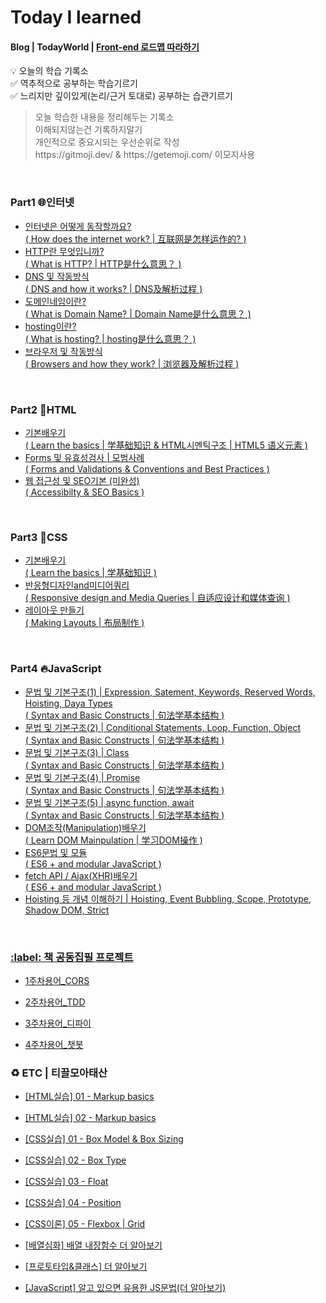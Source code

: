   # Today I learned 
  <h4>Blog | TodayWorld | <a href="https://roadmap.sh/frontend">Front-end 로드맵 따라하기</a></h4>

  💡  오늘의 학습 기록소<br>
  ✅ 역추적으로 공부하는 학습기르기<br>
  ✅ 느리지만 깊이있게(논리/근거 토대로) 공부하는 습관기르기

  <blockquote>
  <p> 
  오늘 학습한 내용을 정리해두는 기록소<br>
  이해되지않는건 기록하지말기 <br>
  개인적으로 중요시되는 우선순위로 작성 <br>
  https://gitmoji.dev/ & https://getemoji.com/ 이모지사용<br>
  </blockquote>

 <br/>

  <h3>Part1 🌐인터넷</h3>
  <ul>
   <li><a href="https://luckyjek.tistory.com/62?category=1243491">인터넷은 어떻게 동작할까요?
   <br>( How does the internet work? | 互联网是怎样运作的? )</a></li>
   <li><a href="https://luckyjek.tistory.com/59?category=1243491">HTTP란 무엇입니까?
   <br>( What is HTTP? | HTTP是什么意思？ )</a></li>
   <li><a href="https://luckyjek.tistory.com/54?category=1243491">DNS 및 작동방식
   <br>( DNS and how it works? | DNS及解析过程 )</a></li>
   <li><a href="https://luckyjek.tistory.com/56?category=1243491">도메인네임이란?
   <br>( What is Domain Name? | Domain Name是什么意思？ )</a></li>
   <li><a href="https://luckyjek.tistory.com/64">hosting이란?
   <br>( What is hosting? | hosting是什么意思？ )</a></li>
   <li><a href="https://luckyjek.tistory.com/65">브라우저 및 작동방식
   <br>( Browsers and how they work? | 浏览器及解析过程 )</a></li>
  
 </ul>

 <br/>
 
 <h3>Part2 📝HTML</h3>
  <ul>  
   <li><a href="https://luckyjek.tistory.com/66?category=1243491">기본배우기
   <br>( Learn the basics | 学基础知识 & HTML시멘틱구조 | HTML5 语义元素 )</a></li>
   <li><a href="https://luckyjek.tistory.com/67?category=1243491">Forms 및 유효성검사 | 모범사례
   <br>( Forms and Validations & Conventions and Best Practices )</a></li>
   <li><a href="https://luckyjek.tistory.com/68?category=1243491">웹 접근성 및 SEO기본 (미완성)
   <br>( Accessibilty & SEO Basics )</a></li>
 </ul>  
 
 <br/>
  
 <h3>Part3 🎨CSS</h3>
  <ul>  
   <li><a href="https://luckyjek.tistory.com/78?category=1243491">기본배우기
   <br>( Learn the basics | 学基础知识 )</a></li>
   <li><a href="https://luckyjek.tistory.com/76?category=1243491">반응형디자인and미디어쿼리
   <br>( Responsive design and Media Queries | 自适应设计和媒体查询 )</a></li>
   <li><a href="https://luckyjek.tistory.com/69?category=1243491">레이아웃 만들기
   <br>( Making Layouts | 布局制作 )</a></li>
 </ul>  
 
 <br/>
 
  <h3>Part4 🔥JavaScript</h3>
  <ul>  
   <li><a href="https://luckyjek.tistory.com/80?category=1243491">문법 및 기본구조(1) | Expression, Satement, Keywords, Reserved Words, Hoisting, Daya Types
   <br>( Syntax and Basic Constructs | 句法学基本结构 )</a></li>
   <li><a href="https://luckyjek.tistory.com/83?category=1243491">문법 및 기본구조(2) | Conditional Statements, Loop, Function, Object 
   <br>( Syntax and Basic Constructs | 句法学基本结构 )</a></li>
   <li><a href="https://luckyjek.tistory.com/85?category=1243491">문법 및 기본구조(3) | Class
   <br>( Syntax and Basic Constructs | 句法学基本结构 )</a></li>
   <li><a href="https://luckyjek.tistory.com/86?category=1243491">문법 및 기본구조(4) | Promise
   <br>( Syntax and Basic Constructs | 句法学基本结构 )</a></li>
   <li><a href="https://luckyjek.tistory.com/87?category=1243491">문법 및 기본구조(5) | async function, await
   <br>( Syntax and Basic Constructs | 句法学基本结构 )</a></li>
   <li><a href="https://luckyjek.tistory.com/91">DOM조작(Manipulation)배우기
   <br>( Learn DOM Mainpulation | 学习DOM操作 )</a></li>
   <li><a href="https://luckyjek.tistory.com/79?category=1243491">ES6문법 및 모듈
   <br>( ES6 + and modular JavaScript )</a></li>
   <li><a href="https://luckyjek.tistory.com/94?category=1243491">fetch API / Ajax(XHR)배우기
   <br>( ES6 + and modular JavaScript )</a></li>
   <li><a href="https://luckyjek.tistory.com/95?category=1243491">Hoisting 등 개념 이해하기 | Hoisting, Event Bubbling, Scope, Prototype, Shadow DOM, Strict
 </ul>  
 
 <br/>

<h3>:label: 책 공동집필 프로젝트</h3>
   <ul>
     <li><a href="https://luckyjek.tistory.com/58?category=1243490">1주차용어_CORS </a></li>
   </ul>
   <ul>
     <li><a href="https://luckyjek.tistory.com/60?category=1243490">2주차용어_TDD </a></li>
   </ul>
   <ul>
     <li><a href="https://luckyjek.tistory.com/61?category=1243490">3주차용어_디파이 </a></li>
   </ul>
   <ul>
     <li><a href="https://luckyjek.tistory.com/84?category=1243490">4주차용어_챗봇 </a></li>
   </ul>
     
<h3>♻️ ETC | 티끌모아태산</h3>
  <ul>  
   <li><a href="https://luckyjek.tistory.com/70">[HTML실습] 01 - Markup basics</a></li>
  </ul>  
  <ul>  
   <li><a href="https://luckyjek.tistory.com/71?category=1251360">[HTML실습] 02 - Markup basics </a></li>
  </ul>  
  <ul>  
   <li><a href="https://luckyjek.tistory.com/72">[CSS실습] 01 - Box Model & Box Sizing </a></li>
  </ul>  
  <ul>  
   <li><a href="https://luckyjek.tistory.com/73?category=1251360">[CSS실습] 02 - Box Type </a></li>
  </ul>  
  <ul>  
   <li><a href="https://luckyjek.tistory.com/74?category=1251360">[CSS실습] 03 - Float </a></li>
  </ul>  
  <ul>  
   <li><a href="https://luckyjek.tistory.com/75?category=1251360">[CSS실습] 04 - Position </a></li>
  </ul>  
  <ul>  
   <li><a href="https://luckyjek.tistory.com/77?category=1251360">[CSS이론] 05 - Flexbox | Grid </a></li>
  </ul>  
  <ul>  
   <li><a href="https://luckyjek.tistory.com/89">[배열심화] 배열 내장함수 더 알아보기</a></li>
  </ul>  
  <ul>  
   <li><a href="https://luckyjek.tistory.com/90?category=1251360">[프로토타입&클래스] 더 알아보기</a></li>
  </ul>
  <ul>  
   <li><a href="https://luckyjek.tistory.com/96?category=1251360">[JavaScript] 알고 있으면 유용한 JS문법(더 알아보기) </a></li>
  </ul>  


